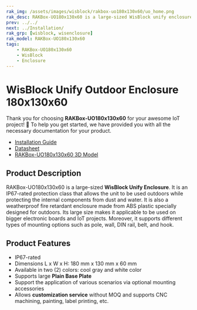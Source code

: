 ```yaml
---
rak_img: /assets/images/wisblock/rakbox-uo180x130x60/uo_home.png
rak_desc: RAKBox-UO180x130x60 is a large-sized WisBlock unify enclosure. It is an IP67-rated protection class that allows the unit to be used outdoors while protecting the internal components from dust and water.
prev: ../../
next: ../Installation/
rak_grp: [wisblock, wisenclosure]
rak_model: RAKBox-UO180x130x60
tags:
    - RAKBox-UO180x130x60
    - WisBlock
    - Enclosure
---
```


# WisBlock Unify Outdoor Enclosure 180x130x60

Thank you for choosing **RAKBox-UO180x130x60** for your awesome IoT project! 🎉 To help you get started, we have provided you with all the necessary documentation for your product.


- [Installation Guide](../Installation/)
- [Datasheet](../Datasheet/)
- [RAKBox-UO180x130x60 3D Model](https://downloads.rakwireless.com/#3D_File/WisBlock/Unify%20Enclosure/RAKBox-UO180x130x60/)


## Product Description

RAKBox-UO180x130x60 is a large-sized **WisBlock Unify Enclosure**. It is an IP67-rated protection class that allows the unit to be used outdoors while protecting the internal components from dust and water. It is also a weatherproof fire retardant enclosure made from ABS plastic specially designed for outdoors. Its large size makes it applicable to be used on bigger electronic boards and IoT projects. Moreover, it supports different types of mounting options such as pole, wall, DIN rail, belt, and hook.

## Product Features
- IP67-rated
- Dimensions L x W x H: 180&nbsp;mm x 130&nbsp;mm x 60&nbsp;mm
- Available in two (2) colors: cool gray and white color
- Supports large **Plain Base Plate**
- Support the application of various scenarios via optional mounting accessories
- Allows **customization service** without MOQ and supports CNC machining, painting, label printing, etc.
